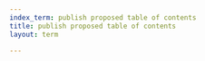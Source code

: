 ```yaml
---
index_term: publish proposed table of contents
title: publish proposed table of contents
layout: term

---
```

